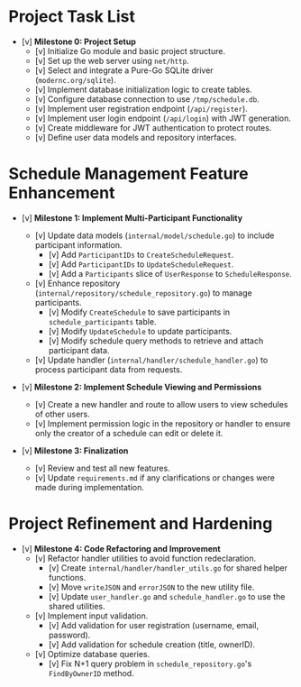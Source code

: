 # Project Task List

- [v] **Milestone 0: Project Setup**
  - [v] Initialize Go module and basic project structure.
  - [v] Set up the web server using `net/http`.
  - [v] Select and integrate a Pure-Go SQLite driver (`modernc.org/sqlite`).
  - [v] Implement database initialization logic to create tables.
  - [v] Configure database connection to use `/tmp/schedule.db`.
  - [v] Implement user registration endpoint (`/api/register`).
  - [v] Implement user login endpoint (`/api/login`) with JWT generation.
  - [v] Create middleware for JWT authentication to protect routes.
  - [v] Define user data models and repository interfaces.

# Schedule Management Feature Enhancement

- [v] **Milestone 1: Implement Multi-Participant Functionality**
  - [v] Update data models (`internal/model/schedule.go`) to include participant information.
    - [v] Add `ParticipantIDs` to `CreateScheduleRequest`.
    - [v] Add `ParticipantIDs` to `UpdateScheduleRequest`.
    - [v] Add a `Participants` slice of `UserResponse` to `ScheduleResponse`.
  - [v] Enhance repository (`internal/repository/schedule_repository.go`) to manage participants.
    - [v] Modify `CreateSchedule` to save participants in `schedule_participants` table.
    - [v] Modify `UpdateSchedule` to update participants.
    - [v] Modify schedule query methods to retrieve and attach participant data.
  - [v] Update handler (`internal/handler/schedule_handler.go`) to process participant data from requests.

- [v] **Milestone 2: Implement Schedule Viewing and Permissions**
  - [v] Create a new handler and route to allow users to view schedules of other users.
  - [v] Implement permission logic in the repository or handler to ensure only the creator of a schedule can edit or delete it.

- [v] **Milestone 3: Finalization**
  - [v] Review and test all new features.
  - [v] Update `requirements.md` if any clarifications or changes were made during implementation.

# Project Refinement and Hardening

- [v] **Milestone 4: Code Refactoring and Improvement**
  - [v] Refactor handler utilities to avoid function redeclaration.
    - [v] Create `internal/handler/handler_utils.go` for shared helper functions.
    - [v] Move `writeJSON` and `errorJSON` to the new utility file.
    - [v] Update `user_handler.go` and `schedule_handler.go` to use the shared utilities.
  - [v] Implement input validation.
    - [v] Add validation for user registration (username, email, password).
    - [v] Add validation for schedule creation (title, ownerID).
  - [v] Optimize database queries.
    - [v] Fix N+1 query problem in `schedule_repository.go`'s `FindByOwnerID` method.